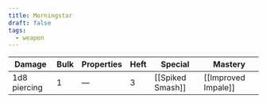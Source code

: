 ```yaml
---
title: Morningstar
draft: false
tags:
  - weapon
---
```

| Damage          | Bulk | Properties                            | Heft | Special                      | Mastery              |
| --------------- | ---- | ------------------------------------- | ---- | ---------------------------- | -------------------- |
| 1d8 piercing    | 1    | —                                     | 3    | [[Spiked Smash]]             | [[Improved Impale]]  |
